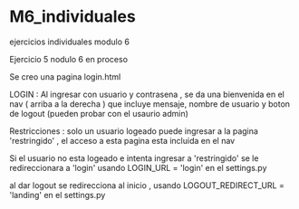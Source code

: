 # M6_individuales
ejercicios individuales modulo 6 


Ejercicio 5 nodulo 6 en proceso 

Se creo una pagina login.html

LOGIN : Al ingresar con usuario y contrasena , se da una bienvenida en el nav ( arriba a la derecha ) que incluye mensaje, nombre de usuario y boton de logout 
(pueden probar con el usaurio admin)

Restricciones : solo un usuario logeado puede ingresar a la pagina 'restringido' , el acceso a esta pagina esta incluida en el nav

Si el usuario no esta logeado e intenta ingresar a 'restringido' se le redireccionara a 'login' usando LOGIN_URL = 'login' en el settings.py

al dar logout se redirecciona al inicio , usando LOGOUT_REDIRECT_URL = 'landing' en el settings.py



